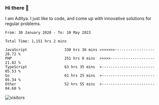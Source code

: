 ### Hi there 👋

I am Aditya. I just like to code, and come up with innovative solutions for regular problems.

<!--START_SECTION:waka-->

```text
From: 30 January 2020 - To: 10 May 2023

Total Time: 1,151 hrs 2 mins

JavaScript                 330 hrs 36 mins >>>>>>>------------------   28.72 %
PHP                        251 hrs 8 mins  >>>>>--------------------   21.82 %
TypeScript                 63 hrs 35 mins  >------------------------   05.53 %
Go                         61 hrs 25 mins  >------------------------   05.34 %
Other                      52 hrs 55 mins  >------------------------   04.60 %
```

<!--END_SECTION:waka-->

![visitors](https://visitor-badge.glitch.me/badge?page_id=BrainBuzzer.visitor-badge&left_color=green&right_color=red)
